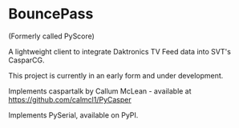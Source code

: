 # BouncePass

(Formerly called PyScore)

A lightweight client to integrate Daktronics TV Feed data into SVT's CasparCG.

This project is currently in an early form and under development.

Implements caspartalk by Callum McLean - available at https://github.com/calmcl1/PyCasper

Implements PySerial, available on PyPI.
